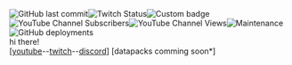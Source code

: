 <head>
  <link rel="shortcut icon" type="image/x-icon" href="favicon.ico">
  </head>
  <img alt="GitHub last commit" src="https://img.shields.io/github/last-commit/badgeminer/badgeminer.github.io?style=plastic&logo=github"><img alt="Twitch Status" src="https://img.shields.io/twitch/status/badgeminer2streams?style=plastic&logo=twitch"><img alt="Custom badge" src="https://img.shields.io/endpoint?style=plastic&url=https%3A%2F%2Fraw.githubusercontent.com%2Fbadgeminer%2Fbadgeminer.github.io%2Fmain%2Fjson.json"><img alt="YouTube Channel Subscribers" src="https://img.shields.io/youtube/channel/subscribers/UCjAvDTreaiy5hI0sdLPQh3g?label=subscribers&style=plastic&logo=youtube"><img alt="YouTube Channel Views" src="https://img.shields.io/youtube/channel/views/UCjAvDTreaiy5hI0sdLPQh3g?label=total%20views&style=plastic&logo=youtube"><img alt="Maintenance" src="https://img.shields.io/maintenance/yes/2021"><img alt="GitHub deployments" src="https://img.shields.io/github/deployments/badgeminer/badgeminer.github.io/github-pages?label=page%20update%20status&style=plastic"><br>
hi there!<br>
[<a href="https://www.youtube.com/channel/UCjAvDTreaiy5hI0sdLPQh3g">youtube</a>--<a href="https://www.twitch.tv/badgeminer2streams">twitch</a>--<a href="https://discord.gg/MHv9tCp7QE">discord</a>]
[datapacks comming soon*]
